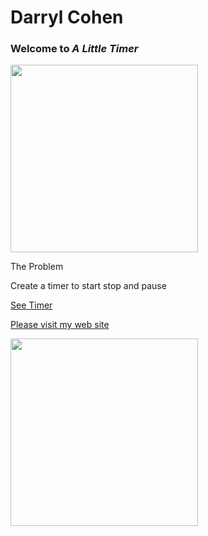 Darryl Cohen
============

### **Welcome to _A Little Timer_**

<img src=https://ibin.co/3a6XOwZYp5wz.jpg width="300">

The Problem

Create a timer to start stop and pause

[See Timer](https://darrylcohen.github.io/timer/)

[Please visit my web site](https://www.darrylcohen.com.au)

<a href="https://www.darrylcohen.com.au"> <img src=https://i.imgur.com/kbAnu4b.jpg width="300"></a>
